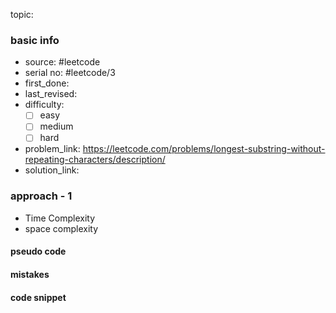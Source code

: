 topic:

### basic info
- source: #leetcode 
- serial no: #leetcode/3
- first_done:
- last_revised:
- difficulty:
	- [ ] easy
	- [ ] medium
	- [ ] hard
- problem_link: https://leetcode.com/problems/longest-substring-without-repeating-characters/description/
- solution_link:

### approach - 1
- Time Complexity
- space complexity

#### pseudo code

#### mistakes

#### code snippet
```python

```